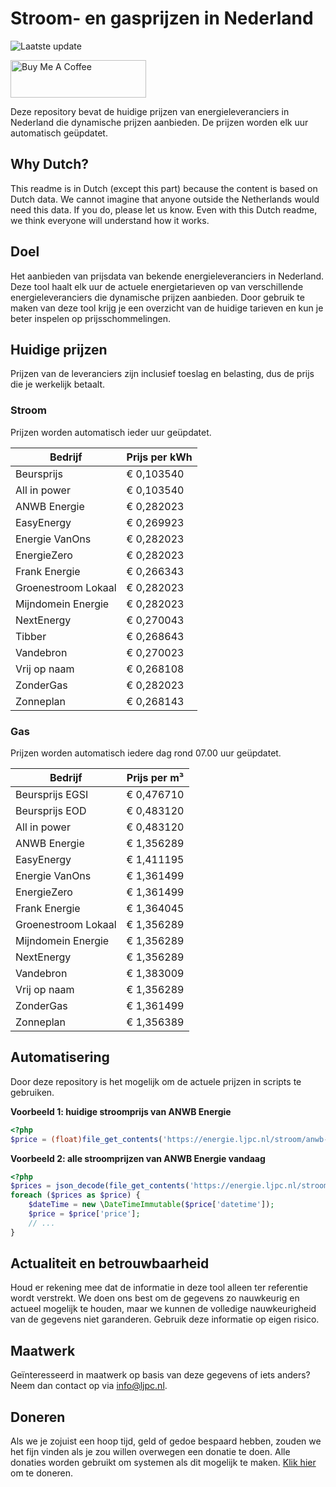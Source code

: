# Stroom- en gasprijzen in Nederland

![Laatste update](https://img.shields.io/badge/laatste%20update-2025--01--25%2015%3A00%20CET-brightgreen)

<a href="https://www.buymeacoffee.com/Lars-" target="_blank"><img src="https://cdn.buymeacoffee.com/buttons/v2/default-orange.png" alt="Buy Me A Coffee" height="60" style="height: 60px !important;width: 217px !important;" ></a>

Deze repository bevat de huidige prijzen van energieleveranciers in Nederland die dynamische prijzen aanbieden. De prijzen worden elk uur automatisch geüpdatet.

## Why Dutch?

This readme is in Dutch (except this part) because the content is based on Dutch data. We cannot imagine that anyone outside the Netherlands would need this data. If you do, please let us know. Even with this Dutch readme, we think
everyone will understand how it works.

## Doel

Het aanbieden van prijsdata van bekende energieleveranciers in Nederland. Deze tool haalt elk uur de actuele energietarieven op van verschillende energieleveranciers die dynamische prijzen aanbieden. Door gebruik te maken van deze tool
krijg je een overzicht van de huidige tarieven en kun je beter inspelen op prijsschommelingen.

## Huidige prijzen

Prijzen van de leveranciers zijn inclusief toeslag en belasting, dus de prijs die je werkelijk betaalt.

### Stroom

Prijzen worden automatisch ieder uur geüpdatet.

 Bedrijf | Prijs per kWh 
---------|---------------
Beursprijs | € 0,103540
All in power | € 0,103540
ANWB Energie | € 0,282023
EasyEnergy | € 0,269923
Energie VanOns | € 0,282023
EnergieZero | € 0,282023
Frank Energie | € 0,266343
Groenestroom Lokaal | € 0,282023
Mijndomein Energie | € 0,282023
NextEnergy | € 0,270043
Tibber | € 0,268643
Vandebron | € 0,270023
Vrij op naam | € 0,268108
ZonderGas | € 0,282023
Zonneplan | € 0,268143


### Gas

Prijzen worden automatisch iedere dag rond 07.00 uur geüpdatet.

 Bedrijf | Prijs per m³ 
---------|--------------
Beursprijs EGSI | € 0,476710
Beursprijs EOD | € 0,483120
All in power | € 0,483120
ANWB Energie | € 1,356289
EasyEnergy | € 1,411195
Energie VanOns | € 1,361499
EnergieZero | € 1,361499
Frank Energie | € 1,364045
Groenestroom Lokaal | € 1,356289
Mijndomein Energie | € 1,356289
NextEnergy | € 1,356289
Vandebron | € 1,383009
Vrij op naam | € 1,356289
ZonderGas | € 1,361499
Zonneplan | € 1,356389


## Automatisering

Door deze repository is het mogelijk om de actuele prijzen in scripts te gebruiken.

**Voorbeeld 1: huidige stroomprijs van ANWB Energie**

```php
<?php
$price = (float)file_get_contents('https://energie.ljpc.nl/stroom/anwb-energie-nu.txt');

```

**Voorbeeld 2: alle stroomprijzen van ANWB Energie vandaag**

```php
<?php
$prices = json_decode(file_get_contents('https://energie.ljpc.nl/stroom/all-in-power-vandaag.json'),true);
foreach ($prices as $price) {
    $dateTime = new \DateTimeImmutable($price['datetime']);
    $price = $price['price'];
    // ...
}
```

## Actualiteit en betrouwbaarheid

Houd er rekening mee dat de informatie in deze tool alleen ter referentie wordt verstrekt. We doen ons best om de gegevens zo nauwkeurig en actueel mogelijk te houden, maar we kunnen de volledige nauwkeurigheid van de gegevens niet
garanderen. Gebruik deze informatie op eigen risico.

## Maatwerk

Geïnteresseerd in maatwerk op basis van deze gegevens of iets anders? Neem dan contact op
via [info@ljpc.nl](mailto:info@ljpc.nl?subject=Energie%20prijzen).

## Doneren

Als we je zojuist een hoop tijd, geld of gedoe bespaard hebben, zouden we het fijn vinden als je zou willen overwegen een
donatie te doen. Alle donaties worden gebruikt om systemen als dit mogelijk te
maken. [Klik hier](https://www.buymeacoffee.com/Lars-) om te doneren.
